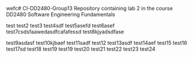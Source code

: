 wefc# CI-DD2480-Group13
Repository containing lab 2 in the course DD2480 Software Engineering Fundamentals

test
test2
test3
test4sdf
test5asefd
test6asef
test7csdsfaawedasdfcafafessd
test8kjyadsdfase

test9asdasf
test10kjbaef
test11sadf
test12
test13asdf
test14aef
test15
test16
test17sd
test18
test19
test19
test20
test21
test22
test23
test24
